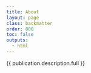 ```yaml
---
title: About
layout: page
class: backmatter
order: 800
toc: false
outputs:
  - html
---
```


{{ publication.description.full }}
